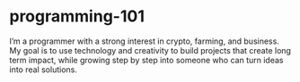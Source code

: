 # programming-101
I’m a  programmer with a strong interest in crypto, farming, and business. My goal is to use technology and creativity to build projects that create long term impact, while growing step by step into someone who can turn ideas into real solutions.
